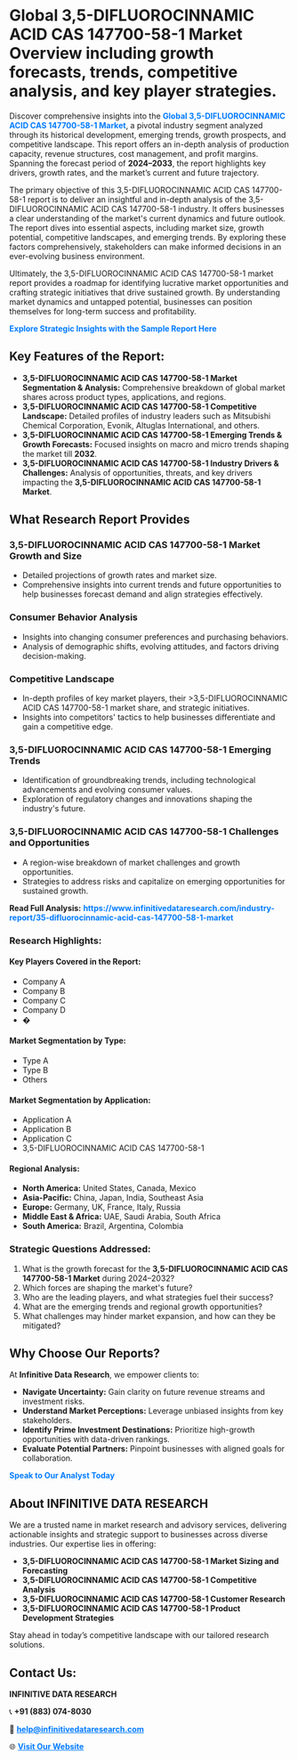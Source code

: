 <h1>Global 3,5-DIFLUOROCINNAMIC ACID CAS 147700-58-1 Market Overview including growth forecasts, trends, competitive analysis, and key player strategies.</h1>
<p>
Discover comprehensive insights into the 
<a href="https://www.infinitivedataresearch.com/industry-report/35-difluorocinnamic-acid-cas-147700-58-1-market" rel="dofollow" style="color: #007BFF; text-decoration: none;"><strong>Global 3,5-DIFLUOROCINNAMIC ACID CAS 147700-58-1 Market</strong></a>, a pivotal industry segment analyzed through its historical development, emerging trends, growth prospects, and competitive landscape. This report offers an in-depth analysis of production capacity, revenue structures, cost management, and profit margins. Spanning the forecast period of <strong>2024–2033</strong>, the report highlights key drivers, growth rates, and the market’s current and future trajectory.
</p>
<p>
The primary objective of this 3,5-DIFLUOROCINNAMIC ACID CAS 147700-58-1 report is to deliver an insightful and in-depth analysis of the 3,5-DIFLUOROCINNAMIC ACID CAS 147700-58-1 industry. It offers businesses a clear understanding of the market's current dynamics and future outlook. The report dives into essential aspects, including market size, growth potential, competitive landscapes, and emerging trends. By exploring these factors comprehensively, stakeholders can make informed decisions in an ever-evolving business environment.
</p>
<p>
Ultimately, the 3,5-DIFLUOROCINNAMIC ACID CAS 147700-58-1 market report provides a roadmap for identifying lucrative market opportunities and crafting strategic initiatives that drive sustained growth. By understanding market dynamics and untapped potential, businesses can position themselves for long-term success and profitability.
</p>
<p>
<a href="https://www.infinitivedataresearch.com/request-sample/reportId=110415" style="color: #007BFF; text-decoration: none;"><strong>Explore Strategic Insights with the Sample Report Here</strong></a>
</p>

<h2>Key Features of the Report:</h2>
<ul>
<li><strong>3,5-DIFLUOROCINNAMIC ACID CAS 147700-58-1 Market Segmentation & Analysis:</strong> Comprehensive breakdown of global market shares across product types, applications, and regions.</li>
<li><strong>3,5-DIFLUOROCINNAMIC ACID CAS 147700-58-1 Competitive Landscape:</strong> Detailed profiles of industry leaders such as Mitsubishi Chemical Corporation, Evonik, Altuglas International, and others.</li>
<li><strong>3,5-DIFLUOROCINNAMIC ACID CAS 147700-58-1 Emerging Trends & Growth Forecasts:</strong> Focused insights on macro and micro trends shaping the market till <strong>2032</strong>.</li>
<li><strong>3,5-DIFLUOROCINNAMIC ACID CAS 147700-58-1 Industry Drivers & Challenges:</strong> Analysis of opportunities, threats, and key drivers impacting the <strong>3,5-DIFLUOROCINNAMIC ACID CAS 147700-58-1 Market</strong>.</li>
</ul>

<h2>What Research Report Provides</h2>
<h3>3,5-DIFLUOROCINNAMIC ACID CAS 147700-58-1 Market Growth and Size</h3>
<ul>
<li>Detailed projections of growth rates and market size.</li>
<li>Comprehensive insights into current trends and future opportunities to help businesses forecast demand and align strategies effectively.</li>
</ul>

<h3>Consumer Behavior Analysis</h3>
<ul>
<li>Insights into changing consumer preferences and purchasing behaviors.</li>
<li>Analysis of demographic shifts, evolving attitudes, and factors driving decision-making.</li>
</ul>

<h3>Competitive Landscape</h3>
<ul>
<li>In-depth profiles of key market players, their >3,5-DIFLUOROCINNAMIC ACID CAS 147700-58-1 market share, and strategic initiatives.</li>
<li>Insights into competitors' tactics to help businesses differentiate and gain a competitive edge.</li>
</ul>

<h3>3,5-DIFLUOROCINNAMIC ACID CAS 147700-58-1 Emerging Trends</h3>
<ul>
<li>Identification of groundbreaking trends, including technological advancements and evolving consumer values.</li>
<li>Exploration of regulatory changes and innovations shaping the industry's future.</li>
</ul>

<h3>3,5-DIFLUOROCINNAMIC ACID CAS 147700-58-1 Challenges and Opportunities</h3>
<ul>
<li>A region-wise breakdown of market challenges and growth opportunities.</li>
<li>Strategies to address risks and capitalize on emerging opportunities for sustained growth.</li>
</ul>
<p><strong>Read Full Analysis:</strong> <a href="https://www.infinitivedataresearch.com/industry-report/35-difluorocinnamic-acid-cas-147700-58-1-market" rel="dofollow" style="color: #007BFF; text-decoration: none;"><strong>https://www.infinitivedataresearch.com/industry-report/35-difluorocinnamic-acid-cas-147700-58-1-market</strong></a></p>
<h3>Research Highlights:</h3>
<h4>Key Players Covered in the Report:</h4>
<ul><li>Company A</li><li>Company B</li><li>Company C</li><li>Company D</li><li>�</li></ul>
<h4>Market Segmentation by Type:</h4>
<ul><li>Type A</li><li>Type B</li><li>Others</li></ul>
<h4>Market Segmentation by Application:</h4>
<ul><li>Application A</li><li>Application B</li><li>Application C</li><li>3,5-DIFLUOROCINNAMIC ACID CAS 147700-58-1</li></ul>

<h4>Regional Analysis:</h4>
<ul>
<li><strong>North America:</strong> United States, Canada, Mexico</li>
<li><strong>Asia-Pacific:</strong> China, Japan, India, Southeast Asia</li>
<li><strong>Europe:</strong> Germany, UK, France, Italy, Russia</li>
<li><strong>Middle East & Africa:</strong> UAE, Saudi Arabia, South Africa</li>
<li><strong>South America:</strong> Brazil, Argentina, Colombia</li>
</ul>

<h3>Strategic Questions Addressed:</h3>
<ol>
<li>What is the growth forecast for the <strong>3,5-DIFLUOROCINNAMIC ACID CAS 147700-58-1 Market</strong> during 2024–2032?</li>
<li>Which forces are shaping the market's future?</li>
<li>Who are the leading players, and what strategies fuel their success?</li>
<li>What are the emerging trends and regional growth opportunities?</li>
<li>What challenges may hinder market expansion, and how can they be mitigated?</li>
</ol>

<h2>Why Choose Our Reports?</h2>
<p>At <strong>Infinitive Data Research</strong>, we empower clients to:</p>
<ul>
<li><strong>Navigate Uncertainty:</strong> Gain clarity on future revenue streams and investment risks.</li>
<li><strong>Understand Market Perceptions:</strong> Leverage unbiased insights from key stakeholders.</li>
<li><strong>Identify Prime Investment Destinations:</strong> Prioritize high-growth opportunities with data-driven rankings.</li>
<li><strong>Evaluate Potential Partners:</strong> Pinpoint businesses with aligned goals for collaboration.</li>
</ul>
<p><a href="https://www.infinitivedataresearch.com/industry-report/35-difluorocinnamic-acid-cas-147700-58-1-market" rel="dofollow" style="color: #007BFF; text-decoration: none;"><strong>Speak to Our Analyst Today</strong></a></p>

<h2>About INFINITIVE DATA RESEARCH</h2>
<p>We are a trusted name in market research and advisory services, delivering actionable insights and strategic support to businesses across diverse industries. Our expertise lies in offering:</p>
<ul>
<li><strong>3,5-DIFLUOROCINNAMIC ACID CAS 147700-58-1 Market Sizing and Forecasting</strong></li>
<li><strong>3,5-DIFLUOROCINNAMIC ACID CAS 147700-58-1 Competitive Analysis</strong></li>
<li><strong>3,5-DIFLUOROCINNAMIC ACID CAS 147700-58-1 Customer Research</strong></li>
<li><strong>3,5-DIFLUOROCINNAMIC ACID CAS 147700-58-1 Product Development Strategies</strong></li>
</ul>
<p>Stay ahead in today’s competitive landscape with our tailored research solutions.</p>

<h2>Contact Us:</h2>
<p><strong>INFINITIVE DATA RESEARCH</strong></p>
<p>📞 <strong>+91 (883) 074-8030</strong></p>
<p>📧 <strong><a href="mailto:help@infinitivedataresearch.com" style="color: #007BFF;">help@infinitivedataresearch.com</a></strong></p>
<p>🌐 <strong><a href="https://www.infinitivedataresearch.com" rel="dofollow" style="color: #007BFF;">Visit Our Website</a></strong></p>